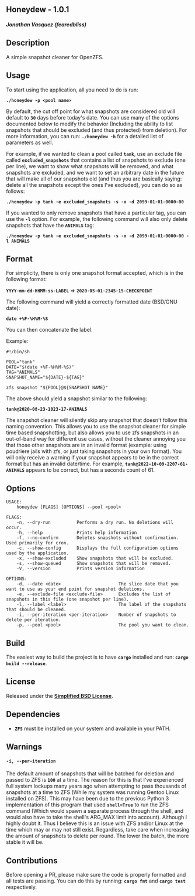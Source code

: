 ## Honeydew - 1.0.1
##### Jonathan Vasquez (fearedbliss)

## Description

A simple snapshot cleaner for OpenZFS.

## Usage

To start using the application, all you need to do is run:

**`./honeydew -p <pool name>`**

By default, the cut off point for what snapshots are considered old will
default to **`30`** days before today's date. You can use many of the options
documented below to modify the behavior (Including the ability to list
snapshots that should be excluded (and thus protected) from deletion).
For more information, you can run: **`./honeydew -h`** for a detailed list of
parameters as well.

For example, if we wanted to clean a pool called **`tank`**, use an exclude
file called **`excluded_snapshots`** that contains a list of snapshots to
exclude (one per line), we want to show what snapshots will be removed, and
what snapshots are excluded, and we want to set an arbitrary date in the
future that will make all of our snapshots old (and thus you are basically
saying: delete all the snapshots except the ones I've excluded), you can do
so as follows:

**`./honeydew -p tank -e excluded_snapshots -s -x -d 2099-01-01-0000-00`**

If you wanted to only remove snapshots that have a particular tag, you can
use the **`-l`** option. For example, the following command will also only
delete snapshots that have the **`ANIMALS`** tag:

**`./honeydew -p tank -e excluded_snapshots -s -x -d 2099-01-01-0000-00 -l ANIMALS`**

## Format

For simplicity, there is only one snapshot format accepted, which is in
the following format:

**`YYYY-mm-dd-HHMM-ss-LABEL`** => **`2020-05-01-2345-15-CHECKPOINT`**

The following command will yield a correctly formatted date (BSD/GNU date):

**`date +%F-%H%M-%S`**

You can then concatenate the label.

Example:

```
#!/bin/sh

POOL="tank"
DATE="$(date +%F-%H%M-%S)"
TAG="ANIMALS"
SNAPSHOT_NAME="${DATE}-${TAG}"

zfs snapshot "${POOL}@${SNAPSHOT_NAME}"
```

The above should yield a snapshot similar to the following:

**`tank@2020-08-23-1023-17-ANIMALS`**

The snapshot cleaner will silently skip any snapshot that doesn't
follow this naming convention. This allows you to use the snapshot
cleaner for simple time based snapshotting, but also allows you to
use zfs snapshots in an out-of-band way for different use cases,
without the cleaner annoying you that those other snapshots are in
an invalid format (example: using poudriere jails with zfs, or just
taking snapshots in your own format). You will only receive a warning
if your snapshot appears to be in the correct format but has an invalid
date/time. For example, **`tank@2022-10-09-2207-61-ANIMALS`** appears to
be correct, but has a seconds count of 61.

## Options

```
USAGE:
    honeydew [FLAGS] [OPTIONS] --pool <pool>

FLAGS:
    -n, --dry-run          Performs a dry run. No deletions will occur.
    -h, --help             Prints help information
    -f, --no-confirm       Deletes snapshots without confirmation. Used primarily for cron.
    -c, --show-config      Displays the full configuration options used by the application.
    -x, --show-excluded    Show snapshots that will be excluded.
    -s, --show-queued      Show snapshots that will be removed.
    -V, --version          Prints version information

OPTIONS:
    -d, --date <date>                      The slice date that you want to use as your end point for snapshot deletions.
    -e, --exclude-file <exclude-file>      Excludes the list of snapshots in this file (one snapshot per line).
    -l, --label <label>                    The label of the snapshots that should be cleaned.
    -i, --per-iteration <per-iteration>    Number of snapshots to delete per iteration.
    -p, --pool <pool>                      The pool you want to clean.
```
                        
## Build

The easiest way to build the project is to have **`cargo`** installed and run:
**`cargo build --release`**.

## License

Released under the **[Simplified BSD License](LICENSE)**.

## Dependencies

- **`ZFS`** must be installed on your system and available in your PATH.

## Warnings

#### `-i, --per-iteration`

The default amount of snapshots that will be batched for deletion and passed to
ZFS is **`100`** at a time. The reason for this is that I've experienced full
system lockups many years ago when attempting to pass thousands of snapshots at
a time to ZFS (While my system was running Gentoo Linux installed on ZFS).
This may have been due to the previous Python 3 implementation of this program
that used **`shell=True`** to run the ZFS command (Which would spawn a separate
process through the shell, and would also have to take the shell's ARG_MAX
limit into account). Although I highly doubt it. Thus I believe this is an
issue with ZFS and/or Linux at the time which may or may not still exist.
Regardless, take care when increasing the amount of snapshots to delete per
round. The lower the batch, the more stable it will be.

## Contributions

Before opening a PR, please make sure the code is properly formatted and all
tests are passing. You can do this by running: **`cargo fmt`** and
**`cargo test`** respectively.
